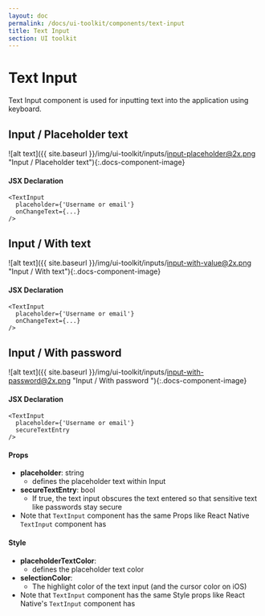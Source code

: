 ```yaml
---
layout: doc
permalink: /docs/ui-toolkit/components/text-input
title: Text Input
section: UI toolkit
---
```


# Text Input

Text Input component is used for inputting text into the application using keyboard. 

## Input / Placeholder text 
![alt text]({{ site.baseurl }}/img/ui-toolkit/inputs/input-placeholder@2x.png "Input / Placeholder text"){:.docs-component-image}

#### JSX Declaration
```JSX
<TextInput 
  placeholder={'Username or email'}
  onChangeText={...} 
/>
```

## Input / With text 
![alt text]({{ site.baseurl }}/img/ui-toolkit/inputs/input-with-value@2x.png "Input / With text"){:.docs-component-image}

#### JSX Declaration
```JSX
<TextInput 
  placeholder={'Username or email'}
  onChangeText={...} 
/>
```

## Input / With password  
![alt text]({{ site.baseurl }}/img/ui-toolkit/inputs/input-with-password@2x.png "Input / With password "){:.docs-component-image}

#### JSX Declaration
```JSX
<TextInput 
  placeholder={'Username or email'}
  secureTextEntry
/>
```
  
#### Props

* **placeholder**: string
  - defines the placeholder text within Input
* **secureTextEntry**: bool
  - If true, the text input obscures the text entered so that sensitive text like passwords stay secure
* Note that `TextInput` component has the same Props like React Native `TextInput` component has

#### Style

* **placeholderTextColor**:  
  - defines the placeholder text color
* **selectionColor**:  
  - The highlight color of the text input (and the cursor color on iOS)
* Note that `TextInput` component has the same Style props like React Native's `TextInput` component has
